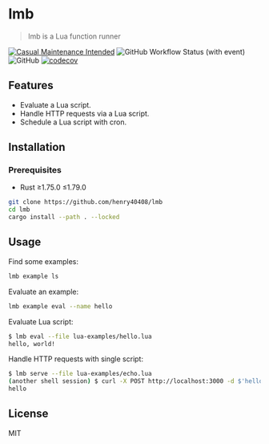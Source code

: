 # lmb

> lmb is a Lua function runner

[![Casual Maintenance Intended](https://casuallymaintained.tech/badge.svg)](https://casuallymaintained.tech/)
![GitHub Workflow Status (with event)](https://img.shields.io/github/actions/workflow/status/henry40408/lmb/.github%2Fworkflows%2Fworkflow.yaml)
![GitHub](https://img.shields.io/github/license/henry40408/lmb)
[![codecov](https://codecov.io/gh/henry40408/lmb/graph/badge.svg?token=O7WLYVEX0E)](https://codecov.io/gh/henry40408/lmb)

## Features

- Evaluate a Lua script.
- Handle HTTP requests via a Lua script.
- Schedule a Lua script with cron.

## Installation

### Prerequisites

- Rust ≥1.75.0 ≤1.79.0

```bash
git clone https://github.com/henry40408/lmb
cd lmb
cargo install --path . --locked
```

## Usage

Find some examples:

```bash
lmb example ls
```

Evaluate an example:

```bash
lmb example eval --name hello
```

Evaluate Lua script:

```bash
$ lmb eval --file lua-examples/hello.lua
hello, world!
```

Handle HTTP requests with single script:

```bash
$ lmb serve --file lua-examples/echo.lua
(another shell session) $ curl -X POST http://localhost:3000 -d $'hello'
hello
```

## License

MIT
